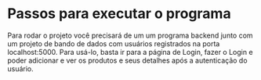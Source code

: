 # Passos para executar o programa
Para rodar o projeto você precisará de um um programa backend junto com um projeto de bando de dados com usuários registrados na porta localhost:5000. 
Para usá-lo, basta ir para a página de Login, fazer o Login e poder adicionar e ver os produtos e seus detalhes após a autenticação do usuário.
